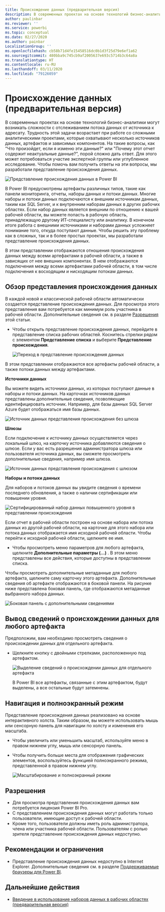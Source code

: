 ```yaml
---
title: Происхождение данных (предварительная версия)
description: В современных проектах на основе технологий бизнес-аналитики одной из основных проблем для большинства заказчиков является отслеживание потока данных от источника к адресату.
author: paulinbar
ms.reviewer: ''
ms.service: powerbi
ms.topic: conceptual
ms.date: 02/27/2020
ms.author: painbar
LocalizationGroup: ''
ms.openlocfilehash: cb58b71d4fe15458516dc0b1d3f25d79e6ef1a62
ms.sourcegitcommit: 480bba9c745cb9af2005637e693c5714b3c64a8a
ms.translationtype: HT
ms.contentlocale: ru-RU
ms.lasthandoff: 03/11/2020
ms.locfileid: "79126059"
---
```

# <a name="data-lineage-preview"></a>Происхождение данных (предварительная версия)
В современных проектах на основе технологий бизнес-аналитики могут возникать сложности с отслеживанием потока данных от источника к адресату. Трудность этой задачи возрастает при работе со сложными аналитическими проектами, которые охватывают несколько источников данных, артефактов и зависимых компонентов. На такие вопросы, как "Что произойдет, если я изменю эти данные?" или "Почему этот отчет содержит неактуальные данные?", порой сложно дать ответ. Для этого может потребоваться участие экспертной группы или углубленное исследование. Чтобы помочь вам получить ответы на эти вопросы, мы разработали представление происхождения данных.

![Представление происхождения данных в Power BI](media/service-data-lineage/service-data-lineage-view.png)
 
В Power BI предусмотрены артефакты различных типов, такие как панели мониторинга, отчеты, наборы данных и потоки данных. Многие наборы и потоки данных подключаются к внешним источникам данных, таким как SQL Server, и к внутренним наборам данных в других рабочих областях. Если набор данных является внешним по отношению к вашей рабочей области, вы можете попасть в рабочую область, принадлежащую другому ИТ-специалисту или аналитику. В конечном итоге работа с внешними источниками и наборами данных усложняет понимание того, откуда поступают данные. Чтобы решить эту проблему как в сложных, так и в более простых проектах, мы разработали представление происхождения данных.

В этом представлении отображаются отношения происхождения данных между всеми артефактами в рабочей области, а также в зависящих от нее внешних компонентах. В нем отображаются подключения между всеми артефактами рабочей области, в том числе подключения к восходящим и нисходящим потокам данных.

## <a name="explore-lineage-view"></a>Обзор представления происхождения данных

В каждой новой и классической рабочей области автоматически создается представление происхождения данных. Для просмотра этого представления вам потребуется как минимум роль участника в рабочей области. Дополнительные сведения см. в разделе [Разрешения](#permissions) этой статьи.

* Чтобы открыть представление происхождения данных, перейдите в представление списка рабочих областей. Коснитесь стрелки рядом с элементом **Представление списка** и выберите **Представление происхождения**.

   ![Переход в представление происхождения данных](media/service-data-lineage/service-data-lineage-view-select.png)

В этом представлении отображаются все артефакты рабочей области, а также потоки данных между артефактами.

**Источники данных**

Вы можете видеть источники данных, из которых поступают данные в наборы и потоки данных. На карточках источников данных представлены дополнительные сведения, позволяющие идентифицировать источник. Например, для базы данных SQL Server Azure будет отображаться имя базы данных.

![Источник данных представления происхождения без шлюза](media/service-data-lineage/service-data-lineage-data-source-card.png)
 
**Шлюзы**

Если подключение к источнику данных осуществляется через локальный шлюз, на карточку источника добавляются сведения о шлюзе. Если у вас есть разрешения администратора шлюза или пользователя источника данных, вы сможете просмотреть дополнительные сведения, например имя шлюза.

![Источник данных представления происхождения с шлюзом](media/service-data-lineage/service-data-lineage-data-gateway-card.png)

**Наборы и потоки данных**
 
Для наборов и потоков данных вы увидите сведения о времени последнего обновления, а также о наличии сертификации или повышении уровня.

![Сертифицированный набор данных повышенного уровня в представлении происхождения](media/service-data-lineage/service-data-lineage-promoted-certified.png)
 
Если отчет в рабочей области построен на основе набора или потока данных из другой рабочей области, на карточке для этого набора или потока данных отображается имя исходной рабочей области. Чтобы перейти к исходной рабочей области, щелкните ее имя.

* Чтобы просмотреть меню параметров для любого артефакта, щелкните **Дополнительные параметры (...)** . В этом меню представлены все действия, которые доступны в представлении списка.

Чтобы просмотреть дополнительные метаданные для любого артефакта, щелкните саму карточку этого артефакта. Дополнительные сведения об артефакте отображаются в боковой панели. На рисунке ниже представлена боковая панель, где отображаются метаданные выбранного набора данных.

![Боковая панель с дополнительными сведениями](media/service-data-lineage/service-data-lineage-side-pane.png)
 
## <a name="show-lineage-for-any-artifact"></a>Вывод сведений о происхождении данных для любого артефакта 

Предположим, вам необходимо просмотреть сведения о происхождении данных для отдельного артефакта.

* Щелкните кнопку с двойными стрелками, расположенную под артефактом.

   ![Выделение сведений о происхождении данных для отдельного артефакта](media/service-data-lineage/service-data-lineage-specific-artifact.png)

   В Power BI все артефакты, связанные с этим артефактом, будут выделены, а все остальные будут затемнены. 

## <a name="navigation-and-full-screen"></a>Навигация и полноэкранный режим 

Представление происхождения данных реализовано на основе интерактивного холста. Таким образом, вы можете использовать мышь или сенсорную панель для навигации по холсту и изменения его масштаба.

* Чтобы увеличить или уменьшить масштаб, используйте меню в правом нижнем углу, мышь или сенсорную панель.
* Чтобы получить больше места для отображения графических элементов, воспользуйтесь функцией полноэкранного режима, представленной в правом нижнем углу. 

    ![Масштабирование и полноэкранный режим](media/service-data-lineage/service-data-lineage-zoom.png)

## <a name="permissions"></a>Разрешения

* Для просмотра представления происхождения данных вам потребуется лицензия Power BI Pro.
* С представлением происхождения данных могут работать только пользователи, имеющие доступ к рабочей области.
* Кроме того, пользователи должны иметь роль администратора, члена или участника рабочей области. Пользователям с ролью зрителя представление происхождения данных недоступно.


## <a name="considerations-and-limitations"></a>Рекомендации и ограничения

- Представление происхождения данных недоступно в Internet Explorer. Дополнительные сведения см. в разделе [Поддерживаемые браузеры для Power BI](../power-bi-browsers.md).

## <a name="next-steps"></a>Дальнейшие действия

* [Введение в использование наборов данных в рабочих областях (предварительная версия)](../service-datasets-across-workspaces.md)
